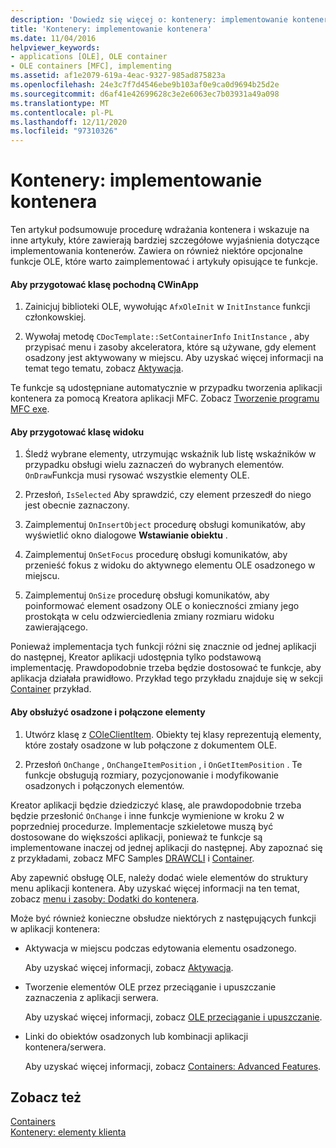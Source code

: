 ```yaml
---
description: 'Dowiedz się więcej o: kontenery: implementowanie kontenera'
title: 'Kontenery: implementowanie kontenera'
ms.date: 11/04/2016
helpviewer_keywords:
- applications [OLE], OLE container
- OLE containers [MFC], implementing
ms.assetid: af1e2079-619a-4eac-9327-985ad875823a
ms.openlocfilehash: 24e3c7f7d4546ebe9b103af0e9ca0d9694b25d2e
ms.sourcegitcommit: d6af41e42699628c3e2e6063ec7b03931a49a098
ms.translationtype: MT
ms.contentlocale: pl-PL
ms.lasthandoff: 12/11/2020
ms.locfileid: "97310326"
---
```

# <a name="containers-implementing-a-container"></a>Kontenery: implementowanie kontenera

Ten artykuł podsumowuje procedurę wdrażania kontenera i wskazuje na inne artykuły, które zawierają bardziej szczegółowe wyjaśnienia dotyczące implementowania kontenerów. Zawiera on również niektóre opcjonalne funkcje OLE, które warto zaimplementować i artykuły opisujące te funkcje.

#### <a name="to-prepare-your-cwinapp-derived-class"></a>Aby przygotować klasę pochodną CWinApp

1. Zainicjuj biblioteki OLE, wywołując `AfxOleInit` w `InitInstance` funkcji członkowskiej.

1. Wywołaj metodę `CDocTemplate::SetContainerInfo` `InitInstance` , aby przypisać menu i zasoby akceleratora, które są używane, gdy element osadzony jest aktywowany w miejscu. Aby uzyskać więcej informacji na temat tego tematu, zobacz [Aktywacja](activation-cpp.md).

Te funkcje są udostępniane automatycznie w przypadku tworzenia aplikacji kontenera za pomocą Kreatora aplikacji MFC. Zobacz [Tworzenie programu MFC exe](reference/mfc-application-wizard.md).

#### <a name="to-prepare-your-view-class"></a>Aby przygotować klasę widoku

1. Śledź wybrane elementy, utrzymując wskaźnik lub listę wskaźników w przypadku obsługi wielu zaznaczeń do wybranych elementów. `OnDraw`Funkcja musi rysować wszystkie elementy OLE.

1. Przesłoń, `IsSelected` Aby sprawdzić, czy element przeszedł do niego jest obecnie zaznaczony.

1. Zaimplementuj `OnInsertObject` procedurę obsługi komunikatów, aby wyświetlić okno dialogowe **Wstawianie obiektu** .

1. Zaimplementuj `OnSetFocus` procedurę obsługi komunikatów, aby przenieść fokus z widoku do aktywnego elementu OLE osadzonego w miejscu.

1. Zaimplementuj `OnSize` procedurę obsługi komunikatów, aby poinformować element osadzony OLE o konieczności zmiany jego prostokąta w celu odzwierciedlenia zmiany rozmiaru widoku zawierającego.

Ponieważ implementacja tych funkcji różni się znacznie od jednej aplikacji do następnej, Kreator aplikacji udostępnia tylko podstawową implementację. Prawdopodobnie trzeba będzie dostosować te funkcje, aby aplikacja działała prawidłowo. Przykład tego przykładu znajduje się w sekcji [Container](../overview/visual-cpp-samples.md) przykład.

#### <a name="to-handle-embedded-and-linked-items"></a>Aby obsłużyć osadzone i połączone elementy

1. Utwórz klasę z [COleClientItem](reference/coleclientitem-class.md). Obiekty tej klasy reprezentują elementy, które zostały osadzone w lub połączone z dokumentem OLE.

1. Przesłoń `OnChange` , `OnChangeItemPosition` , i `OnGetItemPosition` . Te funkcje obsługują rozmiary, pozycjonowanie i modyfikowanie osadzonych i połączonych elementów.

Kreator aplikacji będzie dziedziczyć klasę, ale prawdopodobnie trzeba będzie przesłonić `OnChange` i inne funkcje wymienione w kroku 2 w poprzedniej procedurze. Implementacje szkieletowe muszą być dostosowane do większości aplikacji, ponieważ te funkcje są implementowane inaczej od jednej aplikacji do następnej. Aby zapoznać się z przykładami, zobacz MFC Samples [DRAWCLI](../overview/visual-cpp-samples.md) i [Container](../overview/visual-cpp-samples.md).

Aby zapewnić obsługę OLE, należy dodać wiele elementów do struktury menu aplikacji kontenera. Aby uzyskać więcej informacji na ten temat, zobacz [menu i zasoby: Dodatki do kontenera](menus-and-resources-container-additions.md).

Może być również konieczne obsłudze niektórych z następujących funkcji w aplikacji kontenera:

- Aktywacja w miejscu podczas edytowania elementu osadzonego.

   Aby uzyskać więcej informacji, zobacz [Aktywacja](activation-cpp.md).

- Tworzenie elementów OLE przez przeciąganie i upuszczanie zaznaczenia z aplikacji serwera.

   Aby uzyskać więcej informacji, zobacz [OLE przeciąganie i upuszczanie](drag-and-drop-ole.md).

- Linki do obiektów osadzonych lub kombinacji aplikacji kontenera/serwera.

   Aby uzyskać więcej informacji, zobacz [Containers: Advanced Features](containers-advanced-features.md).

## <a name="see-also"></a>Zobacz też

[Containers](containers.md)<br/>
[Kontenery: elementy klienta](containers-client-items.md)
